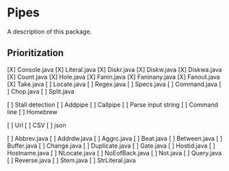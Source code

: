 # Pipes

A description of this package.

## Prioritization

[X] Console.java
[X] Literal.java
[X] Diskr.java
[X] Diskw.java
[X] Diskwa.java
[X] Count.java
[X] Hole.java
[X] Fanin.java
[X] Faninany.java
[X] Fanout.java
[X] Take.java
[ ] Locate.java
[ ] Regex.java
[ ] Specs.java
[ ] Command.java
[ ] Chop.java
[ ] Split.java

[ ] Stall detection
[ ] Addpipe
[ ] Callpipe
[ ] Parse input string
[ ] Command line
[ ] Homebrew

[ ] Url
[ ] CSV
[ ] json

[ ] Abbrev.java
[ ] Addrdw.java
[ ] Aggrc.java
[ ] Beat.java
[ ] Between.java
[ ] Buffer.java
[ ] Change.java
[ ] Duplicate.java
[ ] Gate.java
[ ] Hostid.java
[ ] Hostname.java
[ ] NLocate.java
[ ] NoEofBack.java
[ ] Not.java
[ ] Query.java
[ ] Reverse.java
[ ] Stem.java
[ ] StrLiteral.java

